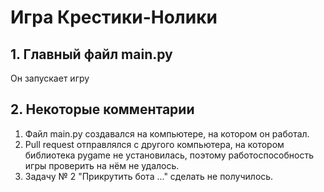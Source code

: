 # Игра Крестики-Нолики 

## 1. Главный файл main.py

Он запускает игру

## 2. Некоторые комментарии

1. Файл main.py создавался на компьютере, на котором он работал.
2. Pull request отправлялся с другого компьютера, на котором библиотека pygame не установилась, поэтому работоспособность игры проверить на нём не удалось.
3. Задачу № 2 "Прикрутить бота ..." сделать не получилось.
